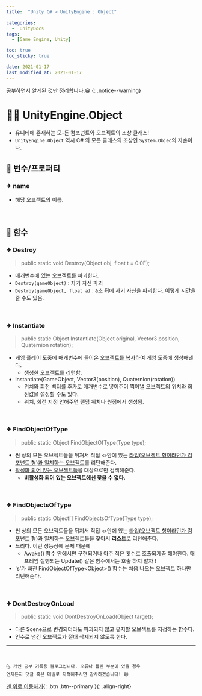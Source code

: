 ```yaml
---
title:  "Unity C# > UnityEngine : Object" 

categories:
  -  UnityDocs
tags:
  - [Game Engine, Unity]

toc: true
toc_sticky: true

date: 2021-01-17
last_modified_at: 2021-01-17
---
```


공부하면서 알게된 것만 정리합니다.😀
{: .notice--warning}


# 👩‍🦰 UnityEngine.Object

- 유니티에 존재하는 모-든 컴포넌트와 오브젝트의 조상 클래스!
- `UnityEngine.Object` 역시 C# 의 모든 클래스의 조상인 `System.Objec`의 자손이다.

## 🚀 변수/프로퍼티

### ✈ name

- 해당 오브젝트의 이름.

<br>

## 🚀 함수

### ✈ Destroy

> public static void Destroy(Object obj, float t = 0.0F);

- 매개변수에 있는 오브젝트를 파괴한다.
- `Destroy(gameObject)` : 자기 자신 파괴
- `Destroy(gameObject, float a)` : a초 뒤에 자기 자신을 파괴한다. 이렇게 시간을 줄 수도 있음.

<br>

### ✈ Instantiate

> public static Object Instantiate(Object original, Vector3 position, Quaternion rotation);

- 게임 플레이 도중에 매개변수에 들어온 <u>오브젝트를 복사</u>하여 게임 도중에 생성해낸다.
  - <u>생성한 오브젝트를 리턴</u>함.
- Instantiate(GameObject, Vector3(position), Quaternion(rotation))
  - 위치와 회전 벡터를 추가로 매개변수로 넣어주어 찍어낼 오브젝트의 위치와 회전값을 설정할 수도 있다.
  - 위치, 회전 지정 안해주면 랜덤 위치나 원점에서 생성됨.

<br>

### ✈ FindObjectOfType

> public static Object FindObjectOfType(Type type);

- 씬 상의 모든 오브젝트들을 뒤져서 직접 `<>`안에 있는 <u>타입(오브젝트 형이라던가 컴포넌트 형)과 일치하는 오브젝트</u>를 리턴해준다.
- <u>활성화 되어 있는 오브젝트들</u>을 대상으로만 검색해준다. 
  - **비활성화 되어 있는 오브젝트에선 찾을 수 없다.**

<br>

### ✈ FindObjectsOfType

> public static Object[] FindObjectsOfType(Type type);

- 씬 상의 모든 오브젝트들을 뒤져서 직접 `<>`안에 있는 <u>타입(오브젝트 형이라던가 컴포넌트 형)과 일치하는 오브젝트</u>들을 찾아서 **리스트**로 리턴해준다.
- 느리다. 이런 성능상에 문제 때문에
  - Awake() 함수 안에서만 구현되거나 아주 적은 횟수로 호출되게끔 해야한다. 매프레임 실행되는 Update() 같은 함수에서는 호출 하지 말자 !
- 's'가 빠진 FindObjectOfType\<Object>() 함수는 처음 나오는 오브젝트 하나만 리턴해준다.

<br>

### ✈ DontDestroyOnLoad

> public static void DontDestroyOnLoad(Object target);

- 다른 Scene으로 변경되더라도 파괴되지 않고 유지할 오브젝트를 지정하는 함수다.
- 인수로 넘긴 오브젝트가 절대 삭제되지 않도록 한다.

***
<br>

    🌜 개인 공부 기록용 블로그입니다. 오류나 틀린 부분이 있을 경우 
    언제든지 댓글 혹은 메일로 지적해주시면 감사하겠습니다! 😄

[맨 위로 이동하기](#){: .btn .btn--primary }{: .align-right}